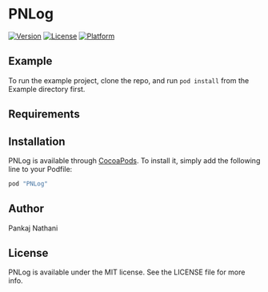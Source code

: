 # PNLog

[![Version](https://img.shields.io/cocoapods/v/PNLog.svg?style=flat)](http://cocoapods.org/pods/PNLog)
[![License](https://img.shields.io/cocoapods/l/PNLog.svg?style=flat)](http://cocoapods.org/pods/PNLog)
[![Platform](https://img.shields.io/cocoapods/p/PNLog.svg?style=flat)](http://cocoapods.org/pods/PNLog)

## Example

To run the example project, clone the repo, and run `pod install` from the Example directory first.

## Requirements

## Installation

PNLog is available through [CocoaPods](http://cocoapods.org). To install
it, simply add the following line to your Podfile:

```ruby
pod "PNLog"
```

## Author

Pankaj Nathani

## License

PNLog is available under the MIT license. See the LICENSE file for more info.
